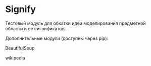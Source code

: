 # Signify

Тестовый модуль для обкатки идеи моделирования предметной области и ее сигнификатов.

Дополнительные модули (доступны через pip):

BeautifulSoup

wikipedia
